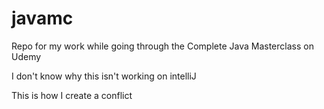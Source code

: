 # javamc
Repo for my work while going through the Complete Java Masterclass on Udemy

I don't know why this isn't working on intelliJ


This is how I create a conflict
